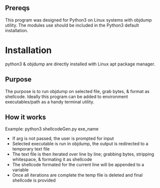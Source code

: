 ## Prereqs
This program was designed for Python3 on Linux systems with objdump utility.
The modules use should be included in the Python3 default installation.

# Installation
python3 & objdump are directly installed with Linux apt package manager.

## Purpose
The purpose is to run objdump on selected file, grab bytes, & format as shellcode.
Ideally this program can be added to environment executables/path as a handy terminal utility.

## How it works
Example: python3 shellcodeGen.py exe_name
- If arg is not passed, the user is prompted for input
- Selected executable is run in objdump, the output is redirected to a temporary text file
- The text file is then iterated over line by line; grabbing bytes, stripping whitespace, & formating it as shellcode
- The shellcode formated for the current line will be appended to a variable
- Once all iterations are complete the temp file is deleted and final shellcode is provided